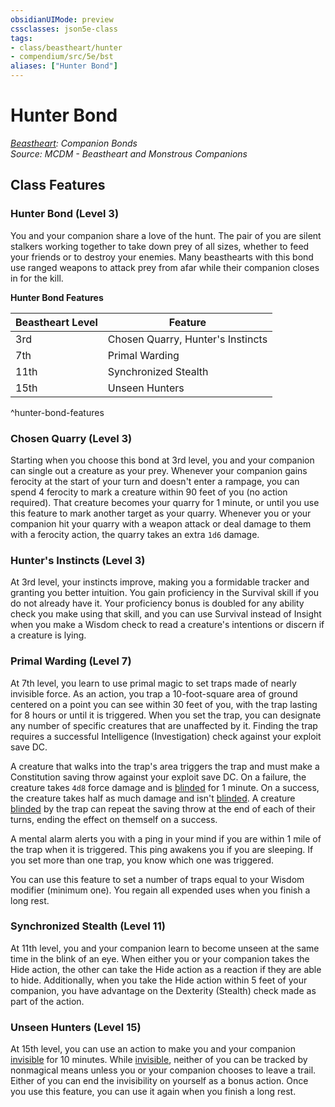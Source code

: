 ```yaml
---
obsidianUIMode: preview
cssclasses: json5e-class
tags:
- class/beastheart/hunter
- compendium/src/5e/bst
aliases: ["Hunter Bond"]
---
```

# Hunter Bond
*[Beastheart](./beastheart-bst.md#): Companion Bonds*  
*Source: MCDM - Beastheart and Monstrous Companions*  


## Class Features

### Hunter Bond (Level 3)

You and your companion share a love of the hunt. The pair of you are silent stalkers working together to take down prey of all sizes, whether to feed your friends or to destroy your enemies. Many beasthearts with this bond use ranged weapons to attack prey from afar while their companion closes in for the kill.

**Hunter Bond Features**

| Beastheart Level | Feature |
|------------------|---------|
| 3rd | Chosen Quarry, Hunter's Instincts |
| 7th | Primal Warding |
| 11th | Synchronized Stealth |
| 15th | Unseen Hunters |
^hunter-bond-features

### Chosen Quarry (Level 3)

Starting when you choose this bond at 3rd level, you and your companion can single out a creature as your prey. Whenever your companion gains ferocity at the start of your turn and doesn't enter a rampage, you can spend 4 ferocity to mark a creature within 90 feet of you (no action required). That creature becomes your quarry for 1 minute, or until you use this feature to mark another target as your quarry. Whenever you or your companion hit your quarry with a weapon attack or deal damage to them with a ferocity action, the quarry takes an extra `1d6` damage.

### Hunter's Instincts (Level 3)

At 3rd level, your instincts improve, making you a formidable tracker and granting you better intuition. You gain proficiency in the Survival skill if you do not already have it. Your proficiency bonus is doubled for any ability check you make using that skill, and you can use Survival instead of Insight when you make a Wisdom check to read a creature's intentions or discern if a creature is lying.

### Primal Warding (Level 7)

At 7th level, you learn to use primal magic to set traps made of nearly invisible force. As an action, you trap a 10-foot-square area of ground centered on a point you can see within 30 feet of you, with the trap lasting for 8 hours or until it is triggered. When you set the trap, you can designate any number of specific creatures that are unaffected by it. Finding the trap requires a successful Intelligence (Investigation) check against your exploit save DC.

A creature that walks into the trap's area triggers the trap and must make a Constitution saving throw against your exploit save DC. On a failure, the creature takes `4d8` force damage and is [blinded](../../5e-rules/conditions.md##blinded) for 1 minute. On a success, the creature takes half as much damage and isn't [blinded](../../5e-rules/conditions.md##blinded). A creature [blinded](../../5e-rules/conditions.md##blinded) by the trap can repeat the saving throw at the end of each of their turns, ending the effect on themself on a success.

A mental alarm alerts you with a ping in your mind if you are within 1 mile of the trap when it is triggered. This ping awakens you if you are sleeping. If you set more than one trap, you know which one was triggered.

You can use this feature to set a number of traps equal to your Wisdom modifier (minimum one). You regain all expended uses when you finish a long rest.

### Synchronized Stealth (Level 11)

At 11th level, you and your companion learn to become unseen at the same time in the blink of an eye. When either you or your companion takes the Hide action, the other can take the Hide action as a reaction if they are able to hide. Additionally, when you take the Hide action within 5 feet of your companion, you have advantage on the Dexterity (Stealth) check made as part of the action.

### Unseen Hunters (Level 15)

At 15th level, you can use an action to make you and your companion [invisible](../../5e-rules/conditions.md##invisible) for 10 minutes. While [invisible](../../5e-rules/conditions.md##invisible), neither of you can be tracked by nonmagical means unless you or your companion chooses to leave a trail. Either of you can end the invisibility on yourself as a bonus action. Once you use this feature, you can use it again when you finish a long rest.